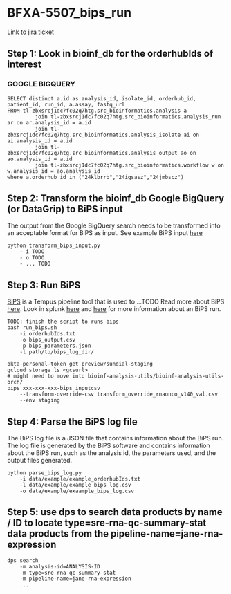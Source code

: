 # BFXA-5507_bips_run
[Link to jira ticket](https://tempuslabs.atlassian.net/jira/software/c/projects/BFXA/boards/1249?assignee=712020%3Afe369597-023a-4144-a1f8-84df1cca7bd4&selectedIssue=BFXA-5606&useStoredSettings=true) 

## Step 1: Look in bioinf_db for the orderhubIds of interest
### GOOGLE BIGQUERY
```
SELECT distinct a.id as analysis_id, isolate_id, orderhub_id, patient_id, run_id, a.assay, fastq_url
FROM tl-zbxsrcj1dc7fc02q7htg.src_bioinformatics.analysis a
         join tl-zbxsrcj1dc7fc02q7htg.src_bioinformatics.analysis_run ar on ar.analysis_id = a.id
         join tl-zbxsrcj1dc7fc02q7htg.src_bioinformatics.analysis_isolate ai on ai.analysis_id = a.id
         join tl-zbxsrcj1dc7fc02q7htg.src_bioinformatics.analysis_output ao on ao.analysis_id = a.id
         join tl-zbxsrcj1dc7fc02q7htg.src_bioinformatics.workflow w on w.analysis_id = ao.analysis_id
where a.orderhub_id in ("24klbrrb","24igsasz","24jmbscz")
```

## Step 2: Transform the bioinf_db Google BigQuery (or DataGrip) to BiPS input
The output from the Google BigQuery search needs to be transformed into an acceptable format for BiPS as input. See example BiPS input [here](/Users/kristen.schneider/Research/unattached_tickets/BFXA-5507_bips_run/data/bips_input/bips_input.csv)

```
python transform_bips_input.py
    - i TODO
    - o TODO
    - ... TODO
```

## Step 3: Run BiPS
[BiPS](https://docs.google.com/document/d/1VwEUHJdGHYeyPJwR0_43xiAnZmye46Vmo6CFVyXw7OQ/edit?tab=t.0) is a Tempus pipeline tool that is used to ...TODO
Read more about BiPS [here](https://github.com/tempuslabs/bioinf-analysis-utils/tree/develop/doc/src/orch/bips_adapter). Look in splunk [here](https://tempus.splunkcloud.com/en-US/app/search/transform_execution_and_logs_by_analysis_id?form.timespan.earliest=-24h&form.log_type_token=NOT%20loggerName%3Dtransformhub.lib.transform-harness.harness.transform-harness&form.log_type_token=NOT%20loggerName%3Dtransformhub.lib.dps.dps-provider&form.severity_token=level%3Ddebug&form.severity_token=level%3Dinfo&form.severity_token=level%3D%22warn*%22&form.severity_token=level%3Derror&form.selectedanalysisid=agkhkshxzjfn3gxvjcibo2ba5m) and [here](https://tempus.splunkcloud.com/en-US/app/search/cs_transformhub_transforms_by_execution_id?form.timespan.earliest=%40y&form.timespan.latest=now&form.log_type_token=NOT%20loggerName%3Dopt.tempus.transform.harness.node_modules.%40tempus.transformhub-tools.dist.lib.utils.performance-measures&form.log_type_token=NOT%20loggerName%3Dtransformhub.lib.dps.dps-provider&form.severity_token=level%3Derror&form.execution_id=d20178f7-0ac4-4611-8908-d8d86addc1c6) for more information about an BiPS run.

```
TODO: finish the script to runs bips
bash run_bips.sh
    -i orderhubIds.txt
    -o bips_output.csv
    -p bips_parameters.json
    -l path/to/bips_log_dir/
```
```
okta-personal-token get preview/sundial-staging
gcloud storage ls <gcsurl>
# might need to move into bioinf-analysis-utils/bioinf-analysis-utils-orch/
bips xxx-xxx-xxx-bips_inputcsv
    --transform-override-csv transform_override_rnaonco_v140_val.csv
    --env staging
```

## Step 4: Parse the BiPS log file
The BiPS log file is a JSON file that contains information about the BiPS run. The log file is generated by the BiPS software and contains information about the BiPS run, such as the analysis id, the parameters used, and the output files generated.

```
python parse_bips_log.py
    -i data/example/example_orderhubIds.txt
    -l data/example/example_bips_log.csv
    -o data/example/exaample_bips_log.csv
```

## Step 5: use dps to search data products by name / ID to locate type=sre-rna-qc-summary-stat data products from the pipeline-name=jane-rna-expression
```
dps search
    -m analysis-id=ANALYSIS-ID
    -m type=sre-rna-qc-summary-stat
    -m pipeline-name=jane-rna-expression
    ...
```
